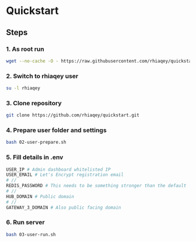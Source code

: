 # Quickstart

## Steps

### 1. As root run

```sh
wget --no-cache -O - https://raw.githubusercontent.com/rhiaqey/quickstart/master/01-root-init.sh | bash
```

### 2. Switch to rhiaqey user

```sh
su -l rhiaqey
```

### 3. Clone repository

```sh
git clone https://github.com/rhiaqey/quickstart.git
```

### 4. Prepare user folder and settings

```sh
bash 02-user-prepare.sh
```

### 5. Fill details in .env

```bash
USER_IP # Admin dashboard whitelisted IP 
USER_EMAIL # Let's Encrypt registration email
# //
REDIS_PASSWORD # This needs to be something stronger than the default
# //
HUB_DOMAIN # Public domain 
# //
GATEWAY_3_DOMAIN # Also public facing domain
```

### 6. Run server

```sh
bash 03-user-run.sh
```
